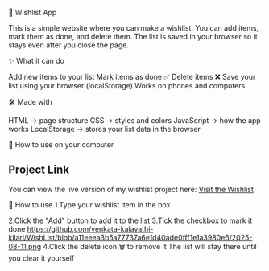 📌 Wishlist App

This is a simple website where you can make a wishlist.
You can add items, mark them as done, and delete them.
The list is saved in your browser so it stays even after you close the page.

✨ What it can do

Add new items to your list
Mark items as done ✅
Delete items ❌
Save your list using your browser (localStorage)
Works on phones and computers

🛠️ Made with

HTML → page structure
CSS → styles and colors
JavaScript → how the app works
LocalStorage → stores your list data in the browser

🚀 How to use on your computer
## Project Link
You can view the live version of my wishlist project here:
[Visit the Wishlist](https://wishlist-kalavathi.netlify.app/)

📖 How to use
1.Type your wishlist item in the box

2.Click the "Add" button to add it to the list
3.Tick the checkbox to mark it done
https://github.com/venkata-kalavathi-kilari/WishList/blob/a11eeea3b5a77737a6e1d40ade0fff1e1a3980e6/2025-08-11.png
4.Click the delete icon 🗑 to remove it
The list will stay there until you clear it yourself

